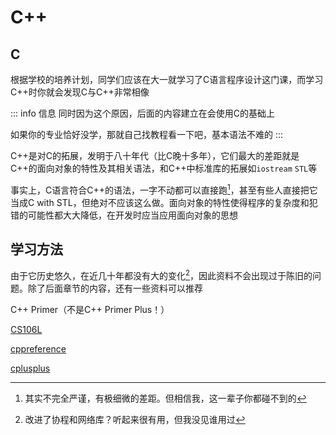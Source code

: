 # C++
## C
根据学校的培养计划，同学们应该在大一就学习了C语言程序设计这门课，而学习C++时你就会发现C与C++非常相像

::: info 信息
同时因为这个原因，后面的内容建立在会使用C的基础上

如果你的专业恰好没学，那就自己找教程看一下吧，基本语法不难的
:::

C++是对C的拓展，发明于八十年代（比C晚十多年），它们最大的差距就是C++的面向对象的特性及其相关语法，和C++中标准库的拓展如`iostream` `STL`等

事实上，C语言符合C++的语法，一字不动都可以直接跑[^1]，甚至有些人直接把它当成C with STL，但绝对不应该这么做。面向对象的特性使得程序的复杂度和犯错的可能性都大大降低，在开发时应当应用面向对象的思想

## 学习方法
由于它历史悠久，在近几十年都没有大的变化[^2]，因此资料不会出现过于陈旧的问题。除了后面章节的内容，还有一些资料可以推荐

C++ Primer（不是C++ Primer Plus！）

[CS106L](http://web.stanford.edu/class/cs106l/)

[cppreference](https://zh.cppreference.com/w/%E9%A6%96%E9%A1%B5)

[cplusplus](https://cplusplus.com/doc/)

[^1]: 其实不完全严谨，有极细微的差距。但相信我，这一辈子你都碰不到的
[^2]: 改进了协程和网络库？听起来很有用，但我没见谁用过